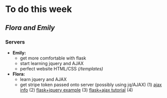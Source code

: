 # To do this week 
## _Flora and Emily_
### Servers
- __Emily:__ 
    - get more comfortable with flask
    - start learning jquery and AJAX
    - perfect website HTML/CSS _(/templates)_
- __Flora:__
    - learn jquery and AJAX
    - get stripe token passed onto server (possibly using jq/AJAX)
        (1) [ajax info](https://stackoverflow.com/questions/21806814/how-to-send-information-from-client-to-server-flask-python)
        (2) [flask+jquery example](https://github.com/pallets/flask/blob/master/examples/jqueryexample/templates/index.html)
        (3) [flask+ajax tutorial](https://blog.miguelgrinberg.com/post/the-flask-mega-tutorial-part-xv-ajax)
        (4) 
